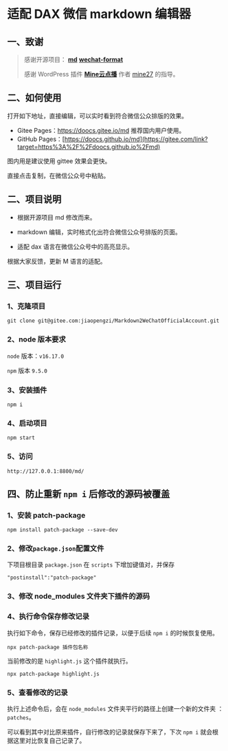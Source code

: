 # 适配 DAX 微信 markdown 编辑器



## 一、致谢

>感谢开源项目： **[md](https://gitee.com/Doocs/md)**  **[wechat-format](https://github.com/lyricat/wechat-format)**
>
>感谢 WordPress 插件 **[Mine云点播](https://www.zwtt8.com/)** 作者  [mine27](https://www.zwtt8.com/) 的指导。



## 二、如何使用

打开如下地址，直接编辑，可以实时看到符合微信公众排版的效果。

- Gitee Pages：https://doocs.gitee.io/md 推荐国内用户使用。
- GitHub Pages：[https://doocs.github.io/md](https://gitee.com/link?target=https%3A%2F%2Fdoocs.github.io%2Fmd)

图内用是建议使用 gittee 效果会更快。

直接点击复制，在微信公众号中粘贴。



## 二、项目说明

- 根据开源项目 md 修改而来。

- markdown 编辑，实时格式化出符合微信公众号排版的页面。

- 适配 dax 语言在微信公众号中的高亮显示。



根据大家反馈，更新 M 语言的适配。



## 三、项目运行

### 1、克隆项目

```
git clone git@gitee.com:jiaopengzi/Markdown2WeChatOfficialAccount.git
```



### 2、node 版本要求

`node` 版本：`v16.17.0`

`npm`  版本 `9.5.0`



### 3、安装插件

```
npm i
```



### 4、启动项目

```
npm start
```



### 5、访问

```
http://127.0.0.1:8800/md/
```





## 四、防止重新 `npm i` 后修改的源码被覆盖



### 1、安装 patch-package

```
npm install patch-package --save-dev
```



### 2、修改`package.json`配置文件

下项目根目录 `package.json` 在 `scripts` 下增加键值对，并保存

```
"postinstall":"patch-package"
```



### 3、修改 node_modules 文件夹下插件的源码



### 4、执行命令保存修改记录

执行如下命令，保存已经修改的插件记录，以便于后续 `npm i` 的时候恢复使用。

```
npx patch-package 插件包名称
```



当前修改的是 `highlight.js` 这个插件就执行。

```
npx patch-package highlight.js
```



### 5、查看修改的记录

执行上述命令后，会在 `node_modules` 文件夹平行的路径上创建一个新的文件夹 ：`patches`。

可以看到其中对比原来插件，自行修改的记录就保存下来了，下次 `npm i` 就会根据这里对比恢复自己记录了。



